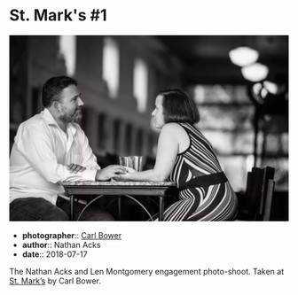 # St. Mark's \#1

![Nathan and Len sitting in the back of St. Mark's](assets/2018-07-17-set-2-st-marks-01.webp)

* **photographer**:: [Carl Bower](https://carlbowerphotos.com)  
* **author**:: Nathan Acks  
* **date**:: 2018-07-17

The Nathan Acks and Len Montgomery engagement photo-shoot. Taken at [St. Mark’s](http://www.stmarkscoffeehouse.com) by Carl Bower.
